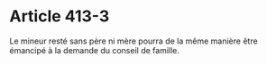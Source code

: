 # Article 413-3

Le mineur resté sans père ni mère pourra de la même manière être émancipé à la demande du conseil de famille.